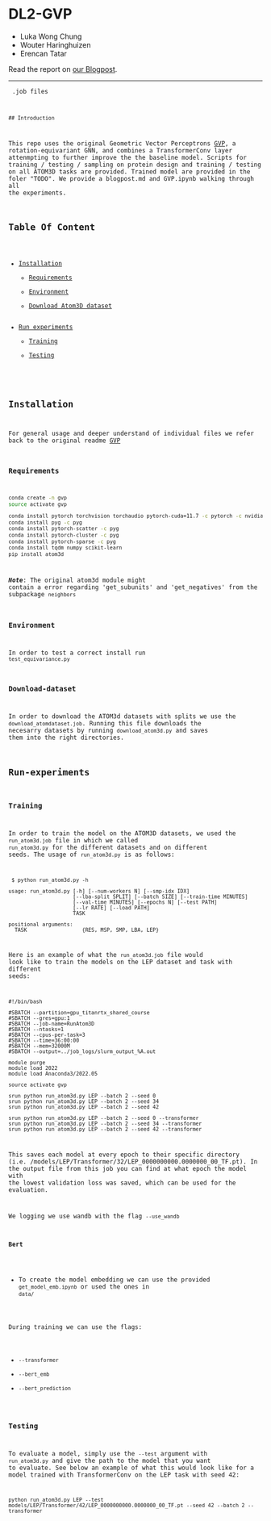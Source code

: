 # DL2-GVP
- Luka Wong Chung
- Wouter Haringhuizen
- Erencan Tatar

Read the report on [our Blogpost](./Blogpost.md).


-----

<code to run files and jobs >  .job files

    
    ## Introduction

This repo uses the original Geometric Vector Perceptrons [GVP](https://github.com/drorlab/gvp-pytorch/tree/main), a rotation-equivariant GNN, and combines a TransformerConv layer attenmpting to further improve the the baseline model.
Scripts for training / testing / sampling on protein design and training / testing on all ATOM3D tasks are provided.
Trained model are provided in the foler "TODO".
We provide a blogpost.md and GVP.ipynb walking through all the experiments.

## Table Of Content
- [Installation](#installation)
    - [Requirements](#composer)
    - [Environment](#Environment)
    - [Download Atom3D dataset](#Download-dataset)
- [Run experiments](#Run-experiments)
    - [Training](#Training)
    - [Testing](#Testing)

## Installation
For general usage and deeper understand of individual files we refer back to the original readme [GVP](https://github.com/drorlab/gvp-pytorch/tree/main)
### Requirements


```bash
conda create -n gvp
source activate gvp

conda install pytorch torchvision torchaudio pytorch-cuda=11.7 -c pytorch -c nvidia
conda install pyg -c pyg
conda install pytorch-scatter -c pyg
conda install pytorch-cluster -c pyg
conda install pytorch-sparse -c pyg
conda install tqdm numpy scikit-learn
pip install atom3d  
```
***Note***: The original atom3d module might contain a error regarding 'get_subunits' and 'get_negatives' from the subpackage `neighbors`

### Environment
In order to test a correct install run  `test_equivariance.py`

### Download-dataset
In order to download the ATOM3d datasets with splits we use the `download_atomdataset.job`. Running this file downloads the necesarry datasets by running `download_atom3d.py` and saves them into the right directories.

## Run-experiments
### Training
In order to train the model on the ATOM3D datasets, we used the `run_atom3d.job` file in which we called `run_atom3d.py` for the different datasets and on different seeds. The usage of `run_atom3d.py` is as follows:
```
 $ python run_atom3d.py -h

usage: run_atom3d.py [-h] [--num-workers N] [--smp-idx IDX]
                     [--lba-split SPLIT] [--batch SIZE] [--train-time MINUTES]
                     [--val-time MINUTES] [--epochs N] [--test PATH]
                     [--lr RATE] [--load PATH]
                     TASK

positional arguments:
  TASK                  {RES, MSP, SMP, LBA, LEP}

```
Here is an example of what the `run_atom3d.job` file would look like to train the models on the LEP dataset and task with different seeds:
```
#!/bin/bash

#SBATCH --partition=gpu_titanrtx_shared_course
#SBATCH --gres=gpu:1
#SBATCH --job-name=RunAtom3D
#SBATCH --ntasks=1
#SBATCH --cpus-per-task=3
#SBATCH --time=36:00:00
#SBATCH --mem=32000M
#SBATCH --output=../job_logs/slurm_output_%A.out

module purge
module load 2022
module load Anaconda3/2022.05

source activate gvp

srun python run_atom3d.py LEP --batch 2 --seed 0 
srun python run_atom3d.py LEP --batch 2 --seed 34
srun python run_atom3d.py LEP --batch 2 --seed 42

srun python run_atom3d.py LEP --batch 2 --seed 0 --transformer
srun python run_atom3d.py LEP --batch 2 --seed 34 --transformer
srun python run_atom3d.py LEP --batch 2 --seed 42 --transformer
```
This saves each model at every epoch to their specific directory (i.e. /models/LEP/Transformer/32/LEP_0000000000.0000000_00_TF.pt). In the output file from this job you can find at what epoch the model with the lowest validation loss was saved, which can be used for the evaluation.

We logging we use wandb with the flag `--use_wandb` 
    
#### Bert
- To create the model embedding we can use the provided `get_model_emb.ipynb` or used the ones in `data/`

During training we can use the flags:
- `--transformer`  
- `--bert_emb` 
- `--bert_prediction`     

### Testing
To evaluate a model, simply use the `--test` argument with `run_atom3d.py` and give the path to the model that you want to evaluate. See below an example of what this would look like for a model trained with TransformerConv on the LEP task with seed 42:
```
python run_atom3d.py LEP --test models/LEP/Transformer/42/LEP_0000000000.0000000_00_TF.pt --seed 42 --batch 2 --transformer
```
    
